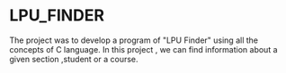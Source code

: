 # LPU_FINDER
The project was to develop a program of "LPU Finder" using all the concepts of C language. In this project ,
we can find information about a given section ,student or a course.
